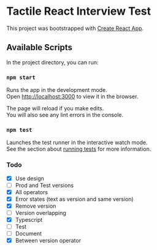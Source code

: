 # Tactile React Interview Test

This project was bootstrapped with [Create React App](https://github.com/facebook/create-react-app).

## Available Scripts

In the project directory, you can run:

### `npm start`

Runs the app in the development mode.\
Open [http://localhost:3000](http://localhost:3000) to view it in the browser.

The page will reload if you make edits.\
You will also see any lint errors in the console.

### `npm test`

Launches the test runner in the interactive watch mode.\
See the section about [running tests](https://facebook.github.io/create-react-app/docs/running-tests) for more information.

### Todo
- [x] Use design
- [ ] Prod and Test versions
- [x] All operators
- [x] Error states (text as version and same version)
- [x] Remove version
- [ ] Version overlapping
- [x] Typescript
- [ ] Test
- [ ] Document
- [x] Between version operator
